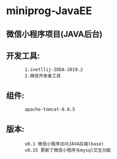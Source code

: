 # miniprog-JavaEE
## 微信小程序项目(JAVA后台)
## 开发工具:
           1.inetllij-IDEA-2019.2
           2.微信开发者工具
## 组件:
           apache-tomcat-8.6.5
## 版本:
           v0.1 微信小程序访问JAVA后端(base)
           v0.15 更新了微信小程序与mysql交互功能
                   
